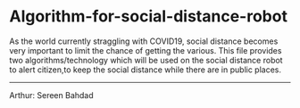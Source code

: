 # Algorithm-for-social-distance-robot

As the world currently straggling with COVID19, social distance becomes very important to limit the chance of getting the various. 
This file provides two algorithms/technology which will be used on the social distance robot to alert citizen,to keep the social distance while there are in public places.

_______
Arthur: Sereen Bahdad
